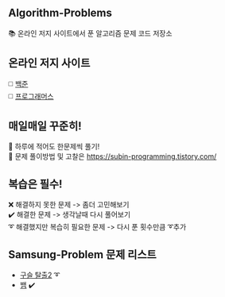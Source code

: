 ## Algorithm-Problems
📚 온라인 저지 사이트에서 푼 알고리즘 문제 코드 저장소

## 온라인 저지 사이트 
◻️ [백준](https://www.acmicpc.net/)\
◻️ [프로그래머스](https://programmers.co.kr/learn/challenges?tab=all_challenges)

## 매일매일 꾸준히!
🥇 하루에 적어도 한문제씩 풀기!\
🔆 문제 풀이방법 및 고찰은 https://subin-programming.tistory.com/ 

## 복습은 필수!
❌ 해결하지 못한 문제 -> 좀더 고민해보기\
✔️ 해결한 문제 -> 생각날때 다시 풀어보기\
➰ 해결했지만 복습히 필요한 문제 -> 다시 푼 횟수만큼 ➰추가

## Samsung-Problem 문제 리스트

  - [구슬 탈출2](https://www.acmicpc.net/problem/13460) ➰
  - [뱀](https://www.acmicpc.net/problem/3190) ✔️
